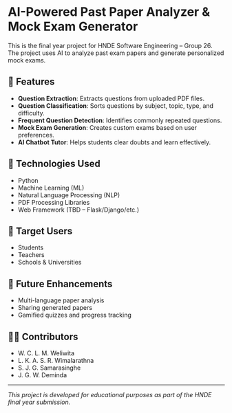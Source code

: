 # AI-Powered Past Paper Analyzer & Mock Exam Generator

This is the final year project for HNDE Software Engineering – Group 26.  
The project uses AI to analyze past exam papers and generate personalized mock exams.

## 🚀 Features

- **Question Extraction**: Extracts questions from uploaded PDF files.
- **Question Classification**: Sorts questions by subject, topic, type, and difficulty.
- **Frequent Question Detection**: Identifies commonly repeated questions.
- **Mock Exam Generation**: Creates custom exams based on user preferences.
- **AI Chatbot Tutor**: Helps students clear doubts and learn effectively.

## 🧠 Technologies Used

- Python
- Machine Learning (ML)
- Natural Language Processing (NLP)
- PDF Processing Libraries
- Web Framework (TBD – Flask/Django/etc.)

## 👥 Target Users

- Students
- Teachers
- Schools & Universities

## 🔮 Future Enhancements

- Multi-language paper analysis
- Sharing generated papers
- Gamified quizzes and progress tracking


## 👨‍💻 Contributors

- W. C. L. M. Weliwita
- L. K. A. S. R. Wimalarathna
- S. J. G. Samarasinghe
- J. G. W. Deminda

---

*This project is developed for educational purposes as part of the HNDE final year submission.*



